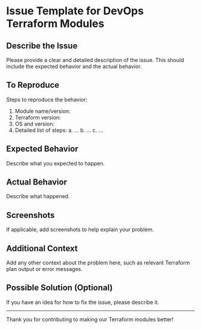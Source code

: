# Issue Template for DevOps Terraform Modules

## Describe the Issue
Please provide a clear and detailed description of the issue. This should include the expected behavior and the actual behavior.

## To Reproduce
Steps to reproduce the behavior:
1. Module name/version: 
2. Terraform version: 
3. OS and version:
4. Detailed list of steps:
   a. ...
   b. ...
   c. ...

## Expected Behavior
Describe what you expected to happen.

## Actual Behavior
Describe what happened.

## Screenshots
If applicable, add screenshots to help explain your problem.

## Additional Context
Add any other context about the problem here, such as relevant Terraform plan output or error messages.

## Possible Solution (Optional)
If you have an idea for how to fix the issue, please describe it.

---

Thank you for contributing to making our Terraform modules better!
